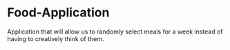 # Food-Application
Application that will allow us to randomly select meals for a week instead of having to creatively think of them. 
